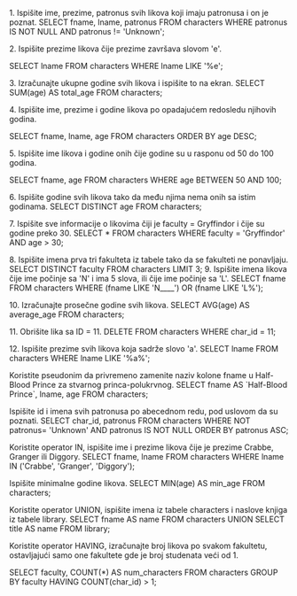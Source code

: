1\. Ispišite ime, prezime, patronus svih likova koji imaju patronusa i
on je poznat. SELECT fname, lname, patronus FROM characters WHERE
patronus IS NOT NULL AND patronus != \'Unknown\';

2\. Ispišite prezime likova čije prezime završava slovom \'e\'.

SELECT lname FROM characters WHERE lname LIKE \'%e\';

3\. Izračunajte ukupne godine svih likova i ispišite to na ekran. SELECT
SUM(age) AS total_age FROM characters;

4\. Ispišite ime, prezime i godine likova po opadajućem redosledu
njihovih godina.

SELECT fname, lname, age FROM characters ORDER BY age DESC;

5\. Ispišite ime likova i godine onih čije godine su u rasponu od 50 do
100 godina.

SELECT fname, age FROM characters WHERE age BETWEEN 50 AND 100;

6\. Ispišite godine svih likova tako da među njima nema onih sa istim
godinama. SELECT DISTINCT age FROM characters;

7\. Ispišite sve informacije o likovima čiji je faculty = Gryffindor i
čije su godine preko 30. SELECT \* FROM characters WHERE faculty =
\'Gryffindor\' AND age \> 30;

8\. Ispišite imena prva tri fakulteta iz tabele tako da se fakulteti ne
ponavljaju. SELECT DISTINCT faculty FROM characters LIMIT 3; 9. Ispišite
imena likova čije ime počinje sa \'N\' i ima 5 slova, ili čije ime
počinje sa \'L\'. SELECT fname FROM characters WHERE (fname LIKE
\'N\_\_\_\_\') OR (fname LIKE \'L%\');

10\. Izračunajte prosečne godine svih likova. SELECT AVG(age) AS
average_age FROM characters;

11\. Obrišite lika sa ID = 11. DELETE FROM characters WHERE char_id =
11;

12\. Ispišite prezime svih likova koja sadrže slovo \'a\'. SELECT lname
FROM characters WHERE lname LIKE \'%a%\';

Koristite pseudonim da privremeno zamenite naziv kolone fname u
Half-Blood Prince za stvarnog princa-polukrvnog. SELECT fname AS
\`Half-Blood Prince\`, lname, age FROM characters;

Ispišite id i imena svih patronusa po abecednom redu, pod uslovom da su
poznati. SELECT char_id, patronus FROM characters WHERE NOT patronus=
\'Unknown\' AND patronus IS NOT NULL ORDER BY patronus ASC;

Koristite operator IN, ispišite ime i prezime likova čije je prezime
Crabbe, Granger ili Diggory. SELECT fname, lname FROM characters WHERE
lname IN (\'Crabbe\', \'Granger\', \'Diggory\');

Ispišite minimalne godine likova. SELECT MIN(age) AS min_age FROM
characters;

Koristite operator UNION, ispišite imena iz tabele characters i naslove
knjiga iz tabele library. SELECT fname AS name FROM characters UNION
SELECT title AS name FROM library;

Koristite operator HAVING, izračunajte broj likova po svakom fakultetu,
ostavljajući samo one fakultete gde je broj studenata veći od 1.

SELECT faculty, COUNT(\*) AS num_characters FROM characters GROUP BY
faculty HAVING COUNT(char_id) \> 1;
